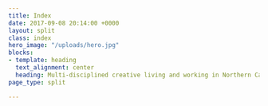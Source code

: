 ```yaml
---
title: Index
date: 2017-09-08 20:14:00 +0000
layout: split
class: index
hero_image: "/uploads/hero.jpg"
blocks:
- template: heading
  text_alignment: center
  heading: Multi-disciplined creative living and working in Northern California.
page_type: split

---
```

